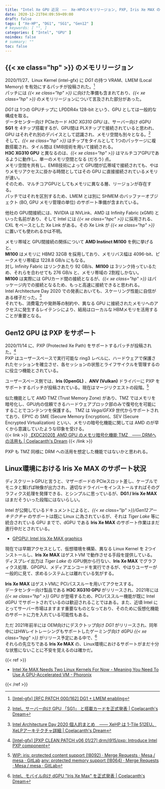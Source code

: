 ```yaml
---
title: "Intel Xe GPU 近況　――  Xe-HPのメモリリージョン, PXP, Iris Xe MAX のサポート状況"
date: 2020-12-21T04:09:59+09:00
draft: false
tags: [ "Xe-HP", "DG1", "SG1", "Gen12" ]
# keywords: [ "", ]
categories: [ "Intel", "GPU" ]
noindex: false
# summary: ""
toc: false
---
```


## {{< xe class="hp" >}} のメモリリージョン

2020/11/27、Linux Kernel (intel-gfx) に *DG1* の持つ VRAM、LMEM (Local Memory) を有効にするパッチが投稿された。[^dg1-lmem]  
パッチには *{{< xe class="hp" >}}* に向けた準備も含まれており、*{{< xe class="hp" >}}* のメモリリージョンについて言及された部分があった。  

*DG1* は 1つの GPUチップに LPDDR4x 128-bit という、GPU としては一般的な構成を取る。  
データセンター向け PCIeカード *H3C XG310 GPU* は、サーバー向け dGPU **SG1** を 4チップ搭載するが、GPU間は PLXチップで接続されていると思われ、GPU はそれぞれ別のデバイスとして認識され、メモリ空間も別々となる。[^sg1-xg310]  
そして、*{{< xe class="hp" >}}* はチップをタイルとして 1つのパッケージに複数搭載され、タイル間は EMIB技術を用いて接続される。  
**H3C XG310 GPU** と異なるのは、*{{< xe class="hp" >}}* はマルチコアGPUであるように動作し、単一のメモリ空間となる (だろう) 点。  
メモリ空間を共有し、EMIB技術によって GPU間が広帯域で接続されても、やはりメモリアクセスに掛かる時間としてはその GPU に直接接続されているメモリが速い。  
そのため、マルチコアGPUとしてもメモリに異なる層、リージョンが存在する。  
パッチではそれを区別するため、LMEM とは別に SHMEM のバッファーオブジェクト (BO, GPU メモリ管理の単位) のサポート準備が含まれている。  

他社の GPU間接続には、NVIDIA は NVLink、AMD は Infinity Fabric (xGMI) といった名前があり、そして Intel には *{{< xe class="hpc" >}}* に採用される、CXL をベースとした Xe Link がある。その Xe Link が *{{< xe class="hp" >}}* に置いても使われるかは不明。  

メモリ帯域と GPU間接続の関係について **AMD Instinct MI100** を例に挙げると、  
**MI100** はメモリに HBM2 32GB を採用しており、メモリバス幅は 4096-bit、ピークメモリ帯域は 1228.8 GB/s にもなる。  
対し Infinity Fabric はリンクあたり 92 GB/s、**MI100** は 3リンク持っているため、それらを合わせても 276 GB/s と、メモリ帯域の 2割程しかない。  
**MI100** は実際には GPUカード間の接続となるが、*{{< xe class="hp" >}}* はパッケージ内での接続となるため、もっと高速に接続できると思われる。  
Intel Architecture Day 2020 での発表においても、スケーリング性能に自信がある様子だった。[^intel-arch-day2020]  
それでも、消費電力や発熱等の制約や、異なる GPU に接続されたメモリへのアクセスに発生するレイテンシにより、結局はローカルな HBMメモリを活用することが重要となる。  

[^intel-arch-day2020]: [Intel Architecture Day 2020 個人的まとめ　―― XeHP は 1-Tile 512EU、XeLPアーキテクチャ詳細 | Coelacanth's Dream](/posts/2020/08/14/intel-architecture-day-2020/)
[^dg1-lmem]: [[Intel-gfx] [RFC PATCH 000/162] DG1 + LMEM enabling](https://lists.freedesktop.org/archives/intel-gfx/2020-November/254003.html)
[^sg1-xg310]: [Intel、サーバー向け GPU 「SG1」 と搭載カードを正式発表 | Coelacanth's Dream](/posts/2020/11/12/intel-sg1/)

## Gen12 GPU は PXP をサポート

2020/11/14 に、PXP (Protected Xe Path) をサポートするパッチが投稿された。[^pxp]  
PXP はユーザースペースで実行可能な ring3 レベルに、ハードウェアで保護されたセッションを確立させ、各セッションの状態とライフサイクルを管理するのに役立つ機能とされている。  

[^pxp]: [[Intel-gfx] [PXP CLEAN PATCH v06 01/27] drm/i915/pxp: Introduce Intel PXP component](https://lists.freedesktop.org/archives/intel-gfx/2020-November/252790.html)

ユーザースペース側では、**Iris (OpenGL)** 、**ANV (Vulkan)** ドライバーに PXP をサポートするパッチが投稿されている。現在はマージリクエストの段階。[^pxp_umd]  

[^pxp_umd]: [WIP: iris: protected content support (!8092) · Merge Requests · Mesa / mesa · GitLab](https://gitlab.freedesktop.org/mesa/mesa/-/merge_requests/8064/commits) [anv: protected memory support (!8064) · Merge Requests · Mesa / mesa · GitLab](https://gitlab.freedesktop.org/mesa/mesa/-/merge_requests/8064/commits)

似た機能として AMD TMZ (Trust Memory Zone) があり、TMZ ではメモリを暗号化し、GPU内の信頼できるハードウェアブロック部のみで復号化を可能にすることでコンテンツを保護する。 TMZ は *Vega/GFX9* 世代からサポートされており、EPYC の SME (Secure Memory Encryption(、SEV (Secure Encrypted Virtualization) といい、メモリの暗号化機能に関しては AMD のが早くから意識していたような印象を受ける。  
{{< link >}} [【XDC2020】AMD GPU のメモリ暗号化機能 TMZ　―― DRMへの活用も | Coelacanth's Dream](/posts/2020/09/21/xdc2020-amdgpu-tmz/) {{< /link >}}

PXP も TMZ 同様に DRM への活用を想定した機能ではないかと思われる。  

## Linux環境における Iris Xe MAX のサポート状況

ディスクリートGPUと言うと、マザーボードの PCIeスロット差し、ケーブルでモニタと繋げば映像が出力され、適切なドライバーをインストールすればそのグラフィクス処理を発揮できる、とシンプルに思っているが、**DG1 / Iris Xe MAX** はまだそういった段階にはないらしい。  

Intel が公開しているドキュメントによると、*{{< xe class="lp" >}}/Gen12アーキテクチャ* のサポートは既に Linux に為されているが、それは *Tiger Lake* 等に統合されている GPU までで、dGPU である **Iris Xe MAX** のサポート作業はまだ進行中だとされている。  

 * [GPGPU: Intel Iris Xe MAX graphics](https://dgpu-docs.intel.com/devices/iris-xe-max-graphics/index.html)
 
現在では早期アクセスとして、仮想環境を構築、異なる Linux Kernel を 2つインストールし、**Iris Xe MAX** はゲストVM で動作させる手段を提供している。  
ディスプレイ出力は *Tiger Lake* の iGPU側から行ない、**Iris Xe MAX** でグラフィクス処理、GPGPU、メディアエンコードを実行できるが、やはりユーザーが一般的に見て、求めるシステムとは離れている気がする。  

**Iris Xe MAX** はゲストVMに PCIパススルーを用いてアクセスする。  
データセンター向け製品である **H3C XG310 GPU** がリリースされ、2021年には *{{< xe class="hp" >}}* GPU が登場するため、PCIパススルー機能が既に Intel dGPU でサポートされているのは歓迎されることではある。また、近頃 Intel にとってサーバー市場はますます重要なものとなっており、そのために仮想化機能のサポートに力を入れている可能性もある。  

ただ 2021年前半には OEM向けにデスクトップ向け *DG1* がリリースされ、同年中にはHWレイトレーシングもサポートしたゲーミング向け dGPU *{{< xe class="hpg" >}}* がリリース予定にある中で、[^intel-dgpu-2021]  
それらの先立ちである **Iris Xe MAX** の、Linux環境におけるサポートがまだ十分な状態にないことに不安を覚えるのは確かだ。  

[^iris-xe-max]: [Intel、モバイル向け dGPU "Iris Xe Max" を正式発表 | Coelacanth's Dream](/posts/2020/11/01/intel-iris-xe-max/)
[^intel-dgpu-2021]: [Intel、モバイル向け dGPU "Iris Xe Max" を正式発表 | Coelacanth's Dream](/posts/2020/11/01/intel-iris-xe-max/#next-gpu)

{{< ref >}}

 * [Intel Xe MAX Needs Two Linux Kernels For Now - Meaning You Need To Use A GPU-Accelerated VM - Phoronix](https://www.phoronix.com/scan.php?page=news_item&px=Intel-Xe-MAX-dGPU-VM)

{{< /ref >}}


